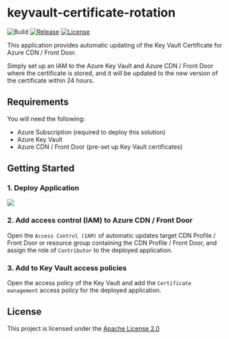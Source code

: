 # keyvault-certificate-rotation

![Build](https://github.com/shibayan/keyvault-certificate-rotation/workflows/Build/badge.svg)
[![Release](https://img.shields.io/github/release/shibayan/keyvault-certificate-rotation.svg)](https://github.com/shibayan/keyvault-certificate-rotation/releases/latest)
[![License](https://img.shields.io/github/license/shibayan/keyvault-certificate-rotation.svg)](https://github.com/shibayan/keyvault-certificate-rotation/blob/master/LICENSE)

This application provides automatic updating of the Key Vault Certificate for Azure CDN / Front Door.

Simply set up an IAM to the Azure Key Vault and Azure CDN / Front Door where the certificate is stored, and it will be updated to the new version of the certificate within 24 hours.

## Requirements

You will need the following:
- Azure Subscription (required to deploy this solution)
- Azure Key Vault
- Azure CDN / Front Door (pre-set up Key Vault certificates)

## Getting Started

### 1. Deploy Application

<a href="https://portal.azure.com/#create/Microsoft.Template/uri/https%3A%2F%2Fraw.githubusercontent.com%2Fshibayan%2Fkeyvault-certificate-rotation%2Fmaster%2Fazuredeploy.json" target="_blank">
  <img src="https://azuredeploy.net/deploybutton.png" />
</a>


### 2. Add access control (IAM) to Azure CDN / Front Door

Open the `Access Control (IAM)` of automatic updates target CDN Profile / Front Door or resource group containing the CDN Profile / Front Door, and assign the role of `Contributor` to the deployed application.

### 3. Add to Key Vault access policies

Open the access policy of the Key Vault and add the `Certificate management` access policy for the deployed application.

## License

This project is licensed under the [Apache License 2.0](https://github.com/shibayan/keyvault-certificate-rotation/blob/master/LICENSE)

